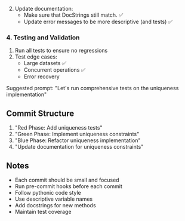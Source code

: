 2. Update documentation:
   - Make sure that DocStrings still match. ✅
   - Update error messages to be more descriptive (and tests) ✅

### 4. Testing and Validation
1. Run all tests to ensure no regressions
2. Test edge cases:
   - Large datasets ✅
   - Concurrent operations ✅
   - Error recovery

Suggested prompt: "Let's run comprehensive tests on the uniqueness implementation"

## Commit Structure
1. "Red Phase: Add uniqueness tests"
2. "Green Phase: Implement uniqueness constraints"
3. "Blue Phase: Refactor uniqueness implementation"
4. "Update documentation for uniqueness constraints"

## Notes
- Each commit should be small and focused
- Run pre-commit hooks before each commit
- Follow pythonic code style
- Use descriptive variable names
- Add docstrings for new methods
- Maintain test coverage
